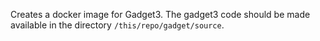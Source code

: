 Creates a docker image for Gadget3.
The gadget3 code should be made available in the directory
`/this/repo/gadget/source`.
